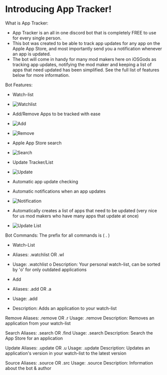 # Introducing App Tracker!

What is App Tracker:
- App Tracker is an all in one discord bot that is completely FREE to use for every single person.
- This bot was created to be able to track app updates for any app on the Apple App Store, and most importantly send you a notification whenever an app is updated.
- The bot will come in handy for many mod makers here on iOSGods as tracking app updates, notifying the mod maker and keeping a list of apps that need updated has been simplified. See the full list of features below for more information.

Bot Features:
- Watch-list
- ![Watchlist](https://i.imgur.com/JTdwnIb.png)


- Add/Remove Apps to be tracked with ease
- ![Add](https://i.imgur.com/vwB5LXE.png)
- ![Remove](https://i.imgur.com/OBObW1D.png)

- Apple App Store search
- ![Search](https://i.imgur.com/DdL7MFP.png)

- Update Tracker/List
- ![Update](https://i.imgur.com/q9F026M.png)

- Automatic app update checking

- Automatic notifications when an app updates
- ![Notification](https://i.imgur.com/PzhnKVU.png)

- Automatically creates a list of apps that need to be updated (very nice for us mod makers who have many apps that update at once)
- ![Update List](https://i.imgur.com/NLDxDNh.png)

Bot Commands:
The prefix for all commands is ( . )

- Watch-List
- Aliases: .watchlist OR .wl
- Usage: .watchlist o
Description: Your personal watch-list, can be sorted by 'o' for only outdated applications

- Add
- Aliases: .add OR .a
- Usage: .add <bundle identifier>
- Description: Adds an application to your watch-list

Remove
Aliases: .remove OR .r
Usage: .remove <bundle identifier>
Description: Removes an application from your watch-list

Search
Aliases: .search OR .find
Usage: .search <appname>
Description: Search the App Store for an application

Update
Aliases: .update OR .u
Usage: .update <bundle identifier>
Description: Updates an application's version in your watch-list to the latest version

Source
Aliases: .source OR .src
Usage: .source
Description: Information about the bot & author

